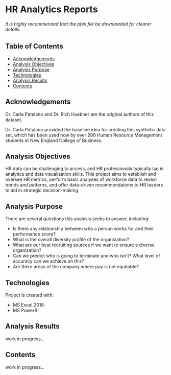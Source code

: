 # HR Analytics Reports

###### It is highly recommended that the pbix file be downloaded for clearer details.

## Table of Contents
- [Acknowledgements](#Acknowledgements)
- [Analysis Objectives](#Analysis-Objectives)
- [Analysis Purpose](#Analysis-Purpose)
- [Technologies](#Technologies)
- [Analysis Results](#Analysis-Results)
- [Contents](#Contents)

## Acknowledgements
Dr. Carla Patalano and Dr. Rich Huebner are the original authors of this dataset.

Dr. Carla Patalano provided the baseline idea for creating this synthetic data set, which has been used now by over 200 Human Resource Management students at New England College of Business.

## Analysis Objectives
HR data can be challenging to access, and HR professionals typically lag in analytics and data visualization skills. This project aims to establish and oversee HR metrics, perform basic analyses of workforce data to reveal trends and patterns, and offer data-driven recommendations to HR leaders to aid in strategic decision-making.

## Analysis Purpose
There are several questions this analysis seeks to answer, including:
- Is there any relationship between who a person works for and their performance score?
- What is the overall diversity profile of the organization?
- What are our best recruiting sources if we want to ensure a diverse organization?
- Can we predict who is going to terminate and who isn't? What level of accuracy can we achieve on this?
- Are there areas of the company where pay is not equitable?

## Technologies
Project is created with:
* MS Excel 2016:
* MS PowerBI

## Analysis Results
work in progress...

## Contents
work in progress...

